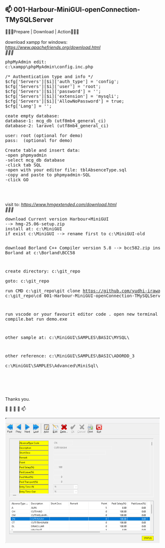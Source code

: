 <h2>📫 001-Harbour-MiniGUI-openConnection-TMySQLServer</h2>


 💞️💞️💞️<span class="font-weight-bold">Prepare | Download | Action</span>💞️💞️💞️
<br>
<br><span class="font-weight-bold">download xampp for windows: </span>
<i>	
<a href="https://www.apachefriends.org/download.html">https://www.apachefriends.org/download.html</a>
<br>🌱🌱🌱<br>
</i>
<pre>
phpMyAdmin edit:
c:\xampp\phpMyAdmin\config.inc.php

/* Authentication type and info */
$cfg['Servers'][$i]['auth_type'] = 'config';
$cfg['Servers'][$i]['user'] = 'root';
$cfg['Servers'][$i]['password'] = '';
$cfg['Servers'][$i]['extension'] = 'mysqli';
$cfg['Servers'][$i]['AllowNoPassword'] = true;
$cfg['Lang'] = '';

ceate empty database:
database-1:	mcg_db (utf8mb4_general_ci)
database-2:	laravel (utf8mb4_general_ci)

user: root (optional for demo)
pass: <empty> (optional for demo)

Create table and insert data:
-open phpmyadmin
-select mcg_db database
-click tab SQL
-open with your editor file: tblAbsenceType.sql
-copy and paste to phpmyadmin-SQL
-click GO

</pre>

<br>
<br><span class="font-weight-bold">visit to: </span>
<i>	
<a href="https://www.hmgextended.com/download.html">https://www.hmgextended.com/download.html</a>
<br>🌱🌱🌱<br>
</i>
<pre>
download Current version Harbour+MiniGUI
--> hmg-25.06-setup.zip
install at: c:\MiniGUI
if exist c:\MiniGUI --> rename first to c:\MiniGUI-old

download Borland C++ Compiler version 5.8
--> bcc582.zip
install Borland at c:\Borland\BCC58

create directory: c:\git_repo\
goto: c:\git_repo\
run CMD
c:\git_repo\git clone https://github.com/yudhi-irawan/001-Harbour-MiniGUI-openConnection-TMySQLServer.git
c:\git_repo\cd 001-Harbour-MiniGUI-openConnection-TMySQLServer
dir

run vscode or your favourit editor
code .
open new terminal
compile.bat
run demo.exe


other sample at: 
c:\MiniGUI\SAMPLES\BASIC\MYSQL\

other reference: 
c:\MiniGUI\SAMPLES\BASIC\ADORDD_3\
c:\MiniGUI\SAMPLES\Advanced\MiniSql\

</pre>


<br><br>
 
 
 Thanks you. 

 👋 👀 🌱 💞️ 📫 


<img src="assets/img/Screenshot-001.png" alt="" />